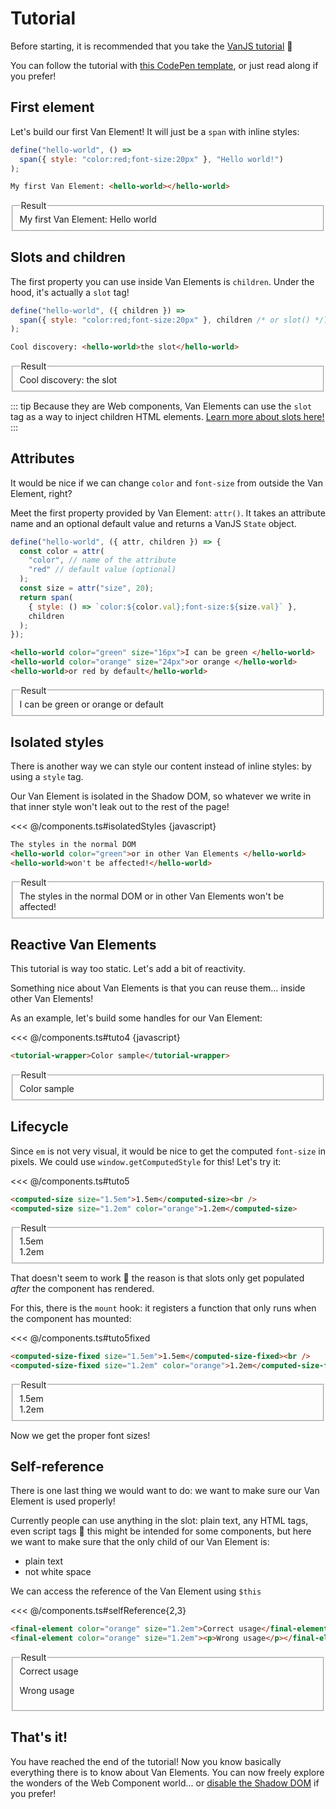 # Tutorial

Before starting, it is recommended that you take the [VanJS tutorial](https://vanjs.org/tutorial) 🙂

You can follow the tutorial with [this CodePen template](https://codepen.io/pen?template=WNmQwLw), or just read along if you prefer!

## First element

Let's build our first Van Element! It will just be a `span` with inline styles:

```js
define("hello-world", () =>
  span({ style: "color:red;font-size:20px" }, "Hello world!")
);
```

```html
My first Van Element: <hello-world></hello-world>
```

<fieldset>
<legend>Result</legend>
My first Van Element: <hello-world>Hello world</hello-world>
</fieldset>

## Slots and children

The first property you can use inside Van Elements is `children`. Under the hood, it's actually a `slot` tag!

```js
define("hello-world", ({ children }) =>
  span({ style: "color:red;font-size:20px" }, children /* or slot() */)
);
```

```html
Cool discovery: <hello-world>the slot</hello-world>
```

<fieldset>
<legend>Result</legend>
Cool discovery: <hello-world>the slot</hello-world>
</fieldset>

::: tip
Because they are Web components, Van Elements can use the `slot` tag as a way to inject children HTML elements. [Learn more about slots here!](../learn/slots)
:::

## Attributes

It would be nice if we can change `color` and `font-size` from outside the Van Element, right?

Meet the first property provided by Van Element: `attr()`. It takes an attribute name and an optional default value and returns a VanJS `State` object.

```js
define("hello-world", ({ attr, children }) => {
  const color = attr(
    "color", // name of the attribute
    "red" // default value (optional)
  );
  const size = attr("size", 20);
  return span(
    { style: () => `color:${color.val};font-size:${size.val}` },
    children
  );
});
```

```html
<hello-world color="green" size="16px">I can be green </hello-world>
<hello-world color="orange" size="24px">or orange </hello-world>
<hello-world>or red by default</hello-world>
```

<fieldset>
<legend>Result</legend>
<hello-world color="green" size="16px">I can be green </hello-world>
<hello-world color="orange" size="24px">or orange </hello-world>
<hello-world>or default</hello-world>
</fieldset>

## Isolated styles

There is another way we can style our content instead of inline styles: by using a `style` tag.

Our Van Element is isolated in the Shadow DOM, so whatever we write in that inner style won't leak out to the rest of the page!

<<< @/components.ts#isolatedStyles {javascript}

```html
The styles in the normal DOM
<hello-world color="green">or in other Van Elements </hello-world>
<hello-world>won't be affected!</hello-world>
```

<fieldset>
<legend>Result</legend>
The styles in the normal DOM
<hello-world color="green">or in other Van Elements </hello-world>
<hello-world>won't be affected!</hello-world>
</fieldset>

## Reactive Van Elements

This tutorial is way too static. Let's add a bit of reactivity.

Something nice about Van Elements is that you can reuse them... inside other Van Elements!

As an example, let's build some handles for our Van Element:

<<< @/components.ts#tuto4 {javascript}

```html
<tutorial-wrapper>Color sample</tutorial-wrapper>
```

<fieldset>
<legend>Result</legend>
<tutorial-wrapper>Color sample</tutorial-wrapper>
</fieldset>

## Lifecycle

Since `em` is not very visual, it would be nice to get the computed `font-size` in pixels. We could use `window.getComputedStyle` for this! Let's try it:

<<< @/components.ts#tuto5

```html
<computed-size size="1.5em">1.5em</computed-size><br />
<computed-size size="1.2em" color="orange">1.2em</computed-size>
```

<fieldset>
<legend>Result</legend>
<computed-size size="1.5em">1.5em</computed-size><br />
<computed-size size="1.2em" color="orange">1.2em</computed-size>
</fieldset>

That doesn't seem to work 🤔 the reason is that slots only get populated _after_ the component has rendered.

For this, there is the `mount` hook: it registers a function that only runs when the component has mounted:

<<< @/components.ts#tuto5fixed

```html
<computed-size-fixed size="1.5em">1.5em</computed-size-fixed><br />
<computed-size-fixed size="1.2em" color="orange">1.2em</computed-size-fixed>
```

<fieldset>
<legend>Result</legend>
<computed-size-fixed size="1.5em">1.5em</computed-size-fixed><br />
<computed-size-fixed size="1.2em" color="orange">1.2em</computed-size-fixed>
</fieldset>

Now we get the proper font sizes!

## Self-reference

There is one last thing we would want to do: we want to make sure our Van Element is used properly!

Currently people can use anything in the slot: plain text, any HTML tags, even script tags 🤔 this might be intended for some components, but here we want to make sure that the only child of our Van Element is:

- plain text
- not white space

We can access the reference of the Van Element using `$this`

<<< @/components.ts#selfReference{2,3}

```html
<final-element color="orange" size="1.2em">Correct usage</final-element><br />
<final-element color="orange" size="1.2em"><p>Wrong usage</p></final-element>
```

<fieldset>
<legend>Result</legend>
<final-element color="orange" size="1.2em">Correct usage</final-element><br />
<final-element color="orange" size="1.2em"><p>Wrong usage</p></final-element>
</fieldset>

## That's it!

You have reached the end of the tutorial! Now you know basically everything there is to know about Van Elements. You can now freely explore the wonders of the Web Component world... or [disable the Shadow DOM](../learn/shadow-options) if you prefer!
